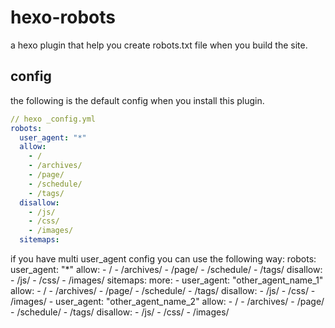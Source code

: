 # hexo-robots

a hexo plugin that help you create robots.txt file when you build the site.

## config

the following is the default config when you install this plugin.

```yml
// hexo _config.yml
robots:
  user_agent: "*"
  allow:
    - /
    - /archives/
    - /page/
    - /schedule/
    - /tags/
  disallow:
    - /js/
    - /css/
    - /images/
  sitemaps:
```

if you have multi user_agent config you can use the following way:
robots:
  user_agent: "*"
  allow:
    - /
    - /archives/
    - /page/
    - /schedule/
    - /tags/
  disallow:
    - /js/
    - /css/
    - /images/
  sitemaps:
  more:
    - user_agent: "other_agent_name_1"
      allow:
        - /
        - /archives/
        - /page/
        - /schedule/
        - /tags/
      disallow:
        - /js/
        - /css/
        - /images/
    - user_agent: "other_agent_name_2"
      allow:
        - /
        - /archives/
        - /page/
        - /schedule/
        - /tags/
      disallow:
        - /js/
        - /css/
        - /images/ 
```
